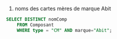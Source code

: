 1. noms des cartes mères de marque Abit

```sql
SELECT DISTINCT nomComp
    FROM Composant
    WHERE type = "CM" AND marque="Abit";
```
